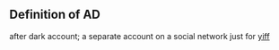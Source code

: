 ## Definition of AD

after dark account; a separate account on a social network just for [yiff](./yiff)
